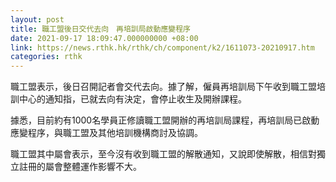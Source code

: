 ```yaml
---
layout: post
title: 職工盟後日交代去向　再培訓局啟動應變程序
date: 2021-09-17 18:09:47.000000000 +08:00
link: https://news.rthk.hk/rthk/ch/component/k2/1611073-20210917.htm
categories: rthk
---
```


職工盟表示，後日召開記者會交代去向。據了解，僱員再培訓局下午收到職工盟培訓中心的通知指，已就去向有決定，會停止收生及開辦課程。

據悉，目前約有1000名學員正修讀職工盟開辦的再培訓局課程，再培訓局已啟動應變程序，與職工盟及其他培訓機構商討及協調。

職工盟其中屬會表示，至今沒有收到職工盟的解散通知，又說即使解散，相信對獨立註冊的屬會整體運作影響不大。
